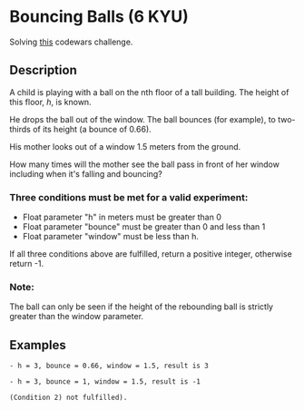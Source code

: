 # Bouncing Balls (6 KYU)

Solving [this](https://www.codewars.com/kata/5544c7a5cb454edb3c000047/train/ruby) codewars challenge.

## Description

A child is playing with a ball on the nth floor of a tall building. The height of this floor, *h*, is known.

He drops the ball out of the window. The ball bounces (for example), to two-thirds of its height (a bounce of 0.66).

His mother looks out of a window 1.5 meters from the ground.

How many times will the mother see the ball pass in front of her window including when it's falling and bouncing?

### Three conditions must be met for a valid experiment:

- Float parameter "h" in meters must be greater than 0
- Float parameter "bounce" must be greater than 0 and less than 1
- Float parameter "window" must be less than h.

If all three conditions above are fulfilled, return a positive integer, otherwise return -1.

### Note:

The ball can only be seen if the height of the rebounding ball is strictly greater than the window parameter.

## Examples
```
- h = 3, bounce = 0.66, window = 1.5, result is 3

- h = 3, bounce = 1, window = 1.5, result is -1

(Condition 2) not fulfilled).
```
